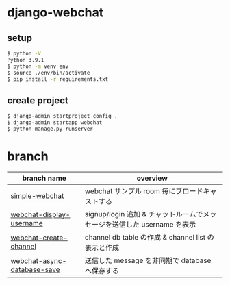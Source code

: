 # django-webchat

## setup

```bash
$ python -V
Python 3.9.1
$ python -m venv env
$ source ./env/bin/activate
$ pip install -r requirements.txt
```

## create project

```bash
$ django-admin startproject config .
$ django-admin startapp webchat
$ python manage.py runserver
```

# branch

| branch name                                                                                                | overview                                                                 |
| ---------------------------------------------------------------------------------------------------------- | ------------------------------------------------------------------------ |
| [simple-webchat](https://github.com/n-guitar/django-webchat/tree/simple-webchat)                           | webchat サンプル room 毎にブロードキャストする                           |
| [webchat-display-username](https://github.com/n-guitar/django-webchat/tree/webchat-display-username)       | signup/login 追加 & チャットルームでメッセージを送信した username を表示 |
| [webchat-create-channel](https://github.com/n-guitar/django-webchat/tree/webchat-create-channel)           | channel db table の作成 & channel list の表示と作成                      |
| [webchat-async-database-save](https://github.com/n-guitar/django-webchat/tree/webchat-async-database-save) | 送信した message を非同期で database へ保存する                          |
